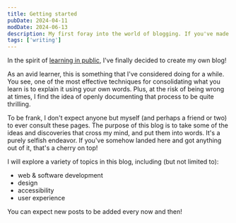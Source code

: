 ```yaml
---
title: Getting started
pubDate: 2024-04-11
modDate: 2024-06-13
description: My first foray into the world of blogging. If you've made it this far, welcome!
tags: ['writing']
---
```


In the spirit of [learning in public](https://www.swyx.io/learn-in-public), I've finally decided to create my own blog!

As an avid learner, this is something that I've considered doing for a while. You see, one of the most effective techniques for consolidating what you learn is to explain it using your own words. Plus, at the risk of being wrong at times, I find the idea of openly documenting that process to be quite thrilling.

To be frank, I don't expect anyone but myself (and perhaps a friend or two) to ever consult these pages. The purpose of this blog is to take some of the ideas and discoveries that cross my mind, and put them into words. It's a purely selfish endeavor. If you've somehow landed here and got anything out of it, that's a cherry on top!

I will explore a variety of topics in this blog, including (but not limited to):

- web & software development
- design
- accessibility
- user experience

You can expect new posts to be added every now and then!
